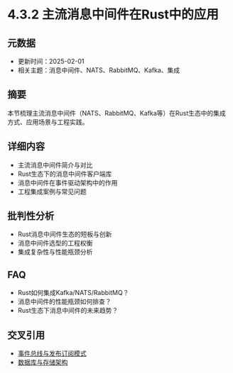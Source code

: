 # 4.3.2 主流消息中间件在Rust中的应用

## 元数据

- 更新时间：2025-02-01
- 相关主题：消息中间件、NATS、RabbitMQ、Kafka、集成

## 摘要

本节梳理主流消息中间件（NATS、RabbitMQ、Kafka等）在Rust生态中的集成方式、应用场景与工程实践。

## 详细内容

- 主流消息中间件简介与对比
- Rust生态下的消息中间件客户端库
- 消息中间件在事件驱动架构中的作用
- 工程集成案例与常见问题

## 批判性分析

- Rust消息中间件生态的短板与创新
- 消息中间件选型的工程权衡
- 集成复杂性与性能瓶颈分析

## FAQ

- Rust如何集成Kafka/NATS/RabbitMQ？
- 消息中间件的性能瓶颈如何排查？
- Rust生态下消息中间件的未来趋势？

## 交叉引用

- [事件总线与发布订阅模式](./4.3.1_事件总线与发布订阅模式.md)
- [数据库与存储架构](../05_database_storage.md)
